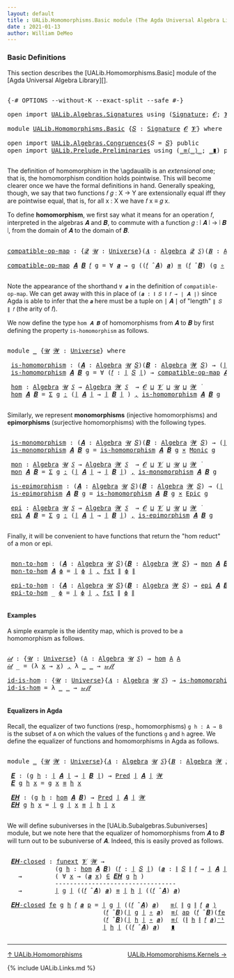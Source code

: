 ```yaml
---
layout: default
title : UALib.Homomorphisms.Basic module (The Agda Universal Algebra Library)
date : 2021-01-13
author: William DeMeo
---
```


### <a id="basic-definitions">Basic Definitions</a>

This section describes the [UALib.Homomorphisms.Basic] module of the [Agda Universal Algebra Library][].

<pre class="Agda">

<a id="317" class="Symbol">{-#</a> <a id="321" class="Keyword">OPTIONS</a> <a id="329" class="Pragma">--without-K</a> <a id="341" class="Pragma">--exact-split</a> <a id="355" class="Pragma">--safe</a> <a id="362" class="Symbol">#-}</a>

<a id="367" class="Keyword">open</a> <a id="372" class="Keyword">import</a> <a id="379" href="UALib.Algebras.Signatures.html" class="Module">UALib.Algebras.Signatures</a> <a id="405" class="Keyword">using</a> <a id="411" class="Symbol">(</a><a id="412" href="UALib.Algebras.Signatures.html#1419" class="Function">Signature</a><a id="421" class="Symbol">;</a> <a id="423" href="universes.html#613" class="Generalizable">𝓞</a><a id="424" class="Symbol">;</a> <a id="426" href="universes.html#617" class="Generalizable">𝓥</a><a id="427" class="Symbol">)</a>

<a id="430" class="Keyword">module</a> <a id="437" href="UALib.Homomorphisms.Basic.html" class="Module">UALib.Homomorphisms.Basic</a> <a id="463" class="Symbol">{</a><a id="464" href="UALib.Homomorphisms.Basic.html#464" class="Bound">𝑆</a> <a id="466" class="Symbol">:</a> <a id="468" href="UALib.Algebras.Signatures.html#1419" class="Function">Signature</a> <a id="478" href="universes.html#613" class="Generalizable">𝓞</a> <a id="480" href="universes.html#617" class="Generalizable">𝓥</a><a id="481" class="Symbol">}</a> <a id="483" class="Keyword">where</a>

<a id="490" class="Keyword">open</a> <a id="495" class="Keyword">import</a> <a id="502" href="UALib.Algebras.Congruences.html" class="Module">UALib.Algebras.Congruences</a><a id="528" class="Symbol">{</a><a id="529" class="Argument">𝑆</a> <a id="531" class="Symbol">=</a> <a id="533" href="UALib.Homomorphisms.Basic.html#464" class="Bound">𝑆</a><a id="534" class="Symbol">}</a> <a id="536" class="Keyword">public</a>
<a id="543" class="Keyword">open</a> <a id="548" class="Keyword">import</a> <a id="555" href="UALib.Prelude.Preliminaries.html" class="Module">UALib.Prelude.Preliminaries</a> <a id="583" class="Keyword">using</a> <a id="589" class="Symbol">(</a><a id="590" href="MGS-MLTT.html#5997" class="Function Operator">_≡⟨_⟩_</a><a id="596" class="Symbol">;</a> <a id="598" href="MGS-MLTT.html#6079" class="Function Operator">_∎</a><a id="600" class="Symbol">)</a> <a id="602" class="Keyword">public</a>

</pre>

The definition of homomorphism in the \agdaualib is an *extensional* one; that is, the homomorphism condition holds pointwise.  This will become clearer once we have the formal definitions in hand.  Generally speaking, though, we say that two functions 𝑓 𝑔 : X → Y are extensionally equal iff they are pointwise equal, that is, for all x : X we have 𝑓 x ≡ 𝑔 x.

To define **homomorphism**, we first say what it means for an operation 𝑓, interpreted in the algebras 𝑨 and 𝑩, to commute with a function 𝑔 : ∣ 𝑨 ∣ → ∣ 𝑩 ∣, from the domain of 𝑨 to the domain of 𝑩.

<pre class="Agda">

<a id="compatible-op-map"></a><a id="1198" href="UALib.Homomorphisms.Basic.html#1198" class="Function">compatible-op-map</a> <a id="1216" class="Symbol">:</a> <a id="1218" class="Symbol">{</a><a id="1219" href="UALib.Homomorphisms.Basic.html#1219" class="Bound">𝓠</a> <a id="1221" href="UALib.Homomorphisms.Basic.html#1221" class="Bound">𝓤</a> <a id="1223" class="Symbol">:</a> <a id="1225" href="universes.html#551" class="Function">Universe</a><a id="1233" class="Symbol">}(</a><a id="1235" href="UALib.Homomorphisms.Basic.html#1235" class="Bound">𝑨</a> <a id="1237" class="Symbol">:</a> <a id="1239" href="UALib.Algebras.Algebras.html#781" class="Function">Algebra</a> <a id="1247" href="UALib.Homomorphisms.Basic.html#1219" class="Bound">𝓠</a> <a id="1249" href="UALib.Homomorphisms.Basic.html#464" class="Bound">𝑆</a><a id="1250" class="Symbol">)(</a><a id="1252" href="UALib.Homomorphisms.Basic.html#1252" class="Bound">𝑩</a> <a id="1254" class="Symbol">:</a> <a id="1256" href="UALib.Algebras.Algebras.html#781" class="Function">Algebra</a> <a id="1264" href="UALib.Homomorphisms.Basic.html#1221" class="Bound">𝓤</a> <a id="1266" href="UALib.Homomorphisms.Basic.html#464" class="Bound">𝑆</a><a id="1267" class="Symbol">)(</a><a id="1269" href="UALib.Homomorphisms.Basic.html#1269" class="Bound">𝑓</a> <a id="1271" class="Symbol">:</a> <a id="1273" href="UALib.Prelude.Preliminaries.html#11659" class="Function Operator">∣</a> <a id="1275" href="UALib.Homomorphisms.Basic.html#464" class="Bound">𝑆</a> <a id="1277" href="UALib.Prelude.Preliminaries.html#11659" class="Function Operator">∣</a><a id="1278" class="Symbol">)(</a><a id="1280" href="UALib.Homomorphisms.Basic.html#1280" class="Bound">g</a> <a id="1282" class="Symbol">:</a> <a id="1284" href="UALib.Prelude.Preliminaries.html#11659" class="Function Operator">∣</a> <a id="1286" href="UALib.Homomorphisms.Basic.html#1235" class="Bound">𝑨</a> <a id="1288" href="UALib.Prelude.Preliminaries.html#11659" class="Function Operator">∣</a>  <a id="1291" class="Symbol">→</a> <a id="1293" href="UALib.Prelude.Preliminaries.html#11659" class="Function Operator">∣</a> <a id="1295" href="UALib.Homomorphisms.Basic.html#1252" class="Bound">𝑩</a> <a id="1297" href="UALib.Prelude.Preliminaries.html#11659" class="Function Operator">∣</a><a id="1298" class="Symbol">)</a> <a id="1300" class="Symbol">→</a> <a id="1302" href="UALib.Homomorphisms.Basic.html#480" class="Bound">𝓥</a> <a id="1304" href="Agda.Primitive.html#636" class="Function Operator">⊔</a> <a id="1306" href="UALib.Homomorphisms.Basic.html#1221" class="Bound">𝓤</a> <a id="1308" href="Agda.Primitive.html#636" class="Function Operator">⊔</a> <a id="1310" href="UALib.Homomorphisms.Basic.html#1219" class="Bound">𝓠</a> <a id="1312" href="universes.html#758" class="Function Operator">̇</a>

<a id="1315" href="UALib.Homomorphisms.Basic.html#1198" class="Function">compatible-op-map</a> <a id="1333" href="UALib.Homomorphisms.Basic.html#1333" class="Bound">𝑨</a> <a id="1335" href="UALib.Homomorphisms.Basic.html#1335" class="Bound">𝑩</a> <a id="1337" href="UALib.Homomorphisms.Basic.html#1337" class="Bound">𝑓</a> <a id="1339" href="UALib.Homomorphisms.Basic.html#1339" class="Bound">g</a> <a id="1341" class="Symbol">=</a> <a id="1343" class="Symbol">∀</a> <a id="1345" href="UALib.Homomorphisms.Basic.html#1345" class="Bound">𝒂</a> <a id="1347" class="Symbol">→</a> <a id="1349" href="UALib.Homomorphisms.Basic.html#1339" class="Bound">g</a> <a id="1351" class="Symbol">((</a><a id="1353" href="UALib.Homomorphisms.Basic.html#1337" class="Bound">𝑓</a> <a id="1355" href="UALib.Algebras.Algebras.html#2931" class="Function Operator">̂</a> <a id="1357" href="UALib.Homomorphisms.Basic.html#1333" class="Bound">𝑨</a><a id="1358" class="Symbol">)</a> <a id="1360" href="UALib.Homomorphisms.Basic.html#1345" class="Bound">𝒂</a><a id="1361" class="Symbol">)</a> <a id="1363" href="UALib.Prelude.Preliminaries.html#5556" class="Datatype Operator">≡</a> <a id="1365" class="Symbol">(</a><a id="1366" href="UALib.Homomorphisms.Basic.html#1337" class="Bound">𝑓</a> <a id="1368" href="UALib.Algebras.Algebras.html#2931" class="Function Operator">̂</a> <a id="1370" href="UALib.Homomorphisms.Basic.html#1335" class="Bound">𝑩</a><a id="1371" class="Symbol">)</a> <a id="1373" class="Symbol">(</a><a id="1374" href="UALib.Homomorphisms.Basic.html#1339" class="Bound">g</a> <a id="1376" href="MGS-MLTT.html#3813" class="Function Operator">∘</a> <a id="1378" href="UALib.Homomorphisms.Basic.html#1345" class="Bound">𝒂</a><a id="1379" class="Symbol">)</a>

</pre>

Note the appearance of the shorthand `∀ 𝒂` in the definition of `compatible-op-map`.  We can get away with this in place of `(𝒂 : ∥ 𝑆 ∥ 𝑓 → ∣ 𝑨 ∣)` since Agda is able to infer that the `𝒂` here must be a tuple on ∣ 𝑨 ∣ of "length" `∥ 𝑆 ∥ 𝑓` (the arity of 𝑓).

We now define the type `hom 𝑨 𝑩` of homomorphisms from 𝑨 to 𝑩 by first defining the property `is-homomorphism` as follows.

<pre class="Agda">

<a id="1792" class="Keyword">module</a> <a id="1799" href="UALib.Homomorphisms.Basic.html#1799" class="Module">_</a> <a id="1801" class="Symbol">{</a><a id="1802" href="UALib.Homomorphisms.Basic.html#1802" class="Bound">𝓤</a> <a id="1804" href="UALib.Homomorphisms.Basic.html#1804" class="Bound">𝓦</a> <a id="1806" class="Symbol">:</a> <a id="1808" href="universes.html#551" class="Function">Universe</a><a id="1816" class="Symbol">}</a> <a id="1818" class="Keyword">where</a>

 <a id="1826" href="UALib.Homomorphisms.Basic.html#1826" class="Function">is-homomorphism</a> <a id="1842" class="Symbol">:</a> <a id="1844" class="Symbol">(</a><a id="1845" href="UALib.Homomorphisms.Basic.html#1845" class="Bound">𝑨</a> <a id="1847" class="Symbol">:</a> <a id="1849" href="UALib.Algebras.Algebras.html#781" class="Function">Algebra</a> <a id="1857" href="UALib.Homomorphisms.Basic.html#1802" class="Bound">𝓤</a> <a id="1859" href="UALib.Homomorphisms.Basic.html#464" class="Bound">𝑆</a><a id="1860" class="Symbol">)(</a><a id="1862" href="UALib.Homomorphisms.Basic.html#1862" class="Bound">𝑩</a> <a id="1864" class="Symbol">:</a> <a id="1866" href="UALib.Algebras.Algebras.html#781" class="Function">Algebra</a> <a id="1874" href="UALib.Homomorphisms.Basic.html#1804" class="Bound">𝓦</a> <a id="1876" href="UALib.Homomorphisms.Basic.html#464" class="Bound">𝑆</a><a id="1877" class="Symbol">)</a> <a id="1879" class="Symbol">→</a> <a id="1881" class="Symbol">(</a><a id="1882" href="UALib.Prelude.Preliminaries.html#11659" class="Function Operator">∣</a> <a id="1884" href="UALib.Homomorphisms.Basic.html#1845" class="Bound">𝑨</a> <a id="1886" href="UALib.Prelude.Preliminaries.html#11659" class="Function Operator">∣</a> <a id="1888" class="Symbol">→</a> <a id="1890" href="UALib.Prelude.Preliminaries.html#11659" class="Function Operator">∣</a> <a id="1892" href="UALib.Homomorphisms.Basic.html#1862" class="Bound">𝑩</a> <a id="1894" href="UALib.Prelude.Preliminaries.html#11659" class="Function Operator">∣</a><a id="1895" class="Symbol">)</a> <a id="1897" class="Symbol">→</a> <a id="1899" href="UALib.Homomorphisms.Basic.html#478" class="Bound">𝓞</a> <a id="1901" href="Agda.Primitive.html#636" class="Function Operator">⊔</a> <a id="1903" href="UALib.Homomorphisms.Basic.html#480" class="Bound">𝓥</a> <a id="1905" href="Agda.Primitive.html#636" class="Function Operator">⊔</a> <a id="1907" href="UALib.Homomorphisms.Basic.html#1802" class="Bound">𝓤</a> <a id="1909" href="Agda.Primitive.html#636" class="Function Operator">⊔</a> <a id="1911" href="UALib.Homomorphisms.Basic.html#1804" class="Bound">𝓦</a> <a id="1913" href="universes.html#758" class="Function Operator">̇</a>
 <a id="1916" href="UALib.Homomorphisms.Basic.html#1826" class="Function">is-homomorphism</a> <a id="1932" href="UALib.Homomorphisms.Basic.html#1932" class="Bound">𝑨</a> <a id="1934" href="UALib.Homomorphisms.Basic.html#1934" class="Bound">𝑩</a> <a id="1936" href="UALib.Homomorphisms.Basic.html#1936" class="Bound">g</a> <a id="1938" class="Symbol">=</a> <a id="1940" class="Symbol">∀</a> <a id="1942" class="Symbol">(</a><a id="1943" href="UALib.Homomorphisms.Basic.html#1943" class="Bound">𝑓</a> <a id="1945" class="Symbol">:</a> <a id="1947" href="UALib.Prelude.Preliminaries.html#11659" class="Function Operator">∣</a> <a id="1949" href="UALib.Homomorphisms.Basic.html#464" class="Bound">𝑆</a> <a id="1951" href="UALib.Prelude.Preliminaries.html#11659" class="Function Operator">∣</a><a id="1952" class="Symbol">)</a> <a id="1954" class="Symbol">→</a> <a id="1956" href="UALib.Homomorphisms.Basic.html#1198" class="Function">compatible-op-map</a> <a id="1974" href="UALib.Homomorphisms.Basic.html#1932" class="Bound">𝑨</a> <a id="1976" href="UALib.Homomorphisms.Basic.html#1934" class="Bound">𝑩</a> <a id="1978" href="UALib.Homomorphisms.Basic.html#1943" class="Bound">𝑓</a> <a id="1980" href="UALib.Homomorphisms.Basic.html#1936" class="Bound">g</a>

 <a id="1984" href="UALib.Homomorphisms.Basic.html#1984" class="Function">hom</a> <a id="1988" class="Symbol">:</a> <a id="1990" href="UALib.Algebras.Algebras.html#781" class="Function">Algebra</a> <a id="1998" href="UALib.Homomorphisms.Basic.html#1802" class="Bound">𝓤</a> <a id="2000" href="UALib.Homomorphisms.Basic.html#464" class="Bound">𝑆</a> <a id="2002" class="Symbol">→</a> <a id="2004" href="UALib.Algebras.Algebras.html#781" class="Function">Algebra</a> <a id="2012" href="UALib.Homomorphisms.Basic.html#1804" class="Bound">𝓦</a> <a id="2014" href="UALib.Homomorphisms.Basic.html#464" class="Bound">𝑆</a>  <a id="2017" class="Symbol">→</a> <a id="2019" href="UALib.Homomorphisms.Basic.html#478" class="Bound">𝓞</a> <a id="2021" href="Agda.Primitive.html#636" class="Function Operator">⊔</a> <a id="2023" href="UALib.Homomorphisms.Basic.html#480" class="Bound">𝓥</a> <a id="2025" href="Agda.Primitive.html#636" class="Function Operator">⊔</a> <a id="2027" href="UALib.Homomorphisms.Basic.html#1802" class="Bound">𝓤</a> <a id="2029" href="Agda.Primitive.html#636" class="Function Operator">⊔</a> <a id="2031" href="UALib.Homomorphisms.Basic.html#1804" class="Bound">𝓦</a> <a id="2033" href="universes.html#758" class="Function Operator">̇</a>
 <a id="2036" href="UALib.Homomorphisms.Basic.html#1984" class="Function">hom</a> <a id="2040" href="UALib.Homomorphisms.Basic.html#2040" class="Bound">𝑨</a> <a id="2042" href="UALib.Homomorphisms.Basic.html#2042" class="Bound">𝑩</a> <a id="2044" class="Symbol">=</a> <a id="2046" href="MGS-MLTT.html#3074" class="Function">Σ</a> <a id="2048" href="UALib.Homomorphisms.Basic.html#2048" class="Bound">g</a> <a id="2050" href="MGS-MLTT.html#3074" class="Function">꞉</a> <a id="2052" class="Symbol">(</a><a id="2053" href="UALib.Prelude.Preliminaries.html#11659" class="Function Operator">∣</a> <a id="2055" href="UALib.Homomorphisms.Basic.html#2040" class="Bound">𝑨</a> <a id="2057" href="UALib.Prelude.Preliminaries.html#11659" class="Function Operator">∣</a> <a id="2059" class="Symbol">→</a> <a id="2061" href="UALib.Prelude.Preliminaries.html#11659" class="Function Operator">∣</a> <a id="2063" href="UALib.Homomorphisms.Basic.html#2042" class="Bound">𝑩</a> <a id="2065" href="UALib.Prelude.Preliminaries.html#11659" class="Function Operator">∣</a> <a id="2067" class="Symbol">)</a> <a id="2069" href="MGS-MLTT.html#3074" class="Function">,</a> <a id="2071" href="UALib.Homomorphisms.Basic.html#1826" class="Function">is-homomorphism</a> <a id="2087" href="UALib.Homomorphisms.Basic.html#2040" class="Bound">𝑨</a> <a id="2089" href="UALib.Homomorphisms.Basic.html#2042" class="Bound">𝑩</a> <a id="2091" href="UALib.Homomorphisms.Basic.html#2048" class="Bound">g</a>

</pre>

Similarly, we represent **monomorphisms** (injective homomorphisms) and **epimorphisms** (surjective homomorphisms) with the following types.

<pre class="Agda">

 <a id="2264" href="UALib.Homomorphisms.Basic.html#2264" class="Function">is-monomorphism</a> <a id="2280" class="Symbol">:</a> <a id="2282" class="Symbol">(</a><a id="2283" href="UALib.Homomorphisms.Basic.html#2283" class="Bound">𝑨</a> <a id="2285" class="Symbol">:</a> <a id="2287" href="UALib.Algebras.Algebras.html#781" class="Function">Algebra</a> <a id="2295" href="UALib.Homomorphisms.Basic.html#1802" class="Bound">𝓤</a> <a id="2297" href="UALib.Homomorphisms.Basic.html#464" class="Bound">𝑆</a><a id="2298" class="Symbol">)(</a><a id="2300" href="UALib.Homomorphisms.Basic.html#2300" class="Bound">𝑩</a> <a id="2302" class="Symbol">:</a> <a id="2304" href="UALib.Algebras.Algebras.html#781" class="Function">Algebra</a> <a id="2312" href="UALib.Homomorphisms.Basic.html#1804" class="Bound">𝓦</a> <a id="2314" href="UALib.Homomorphisms.Basic.html#464" class="Bound">𝑆</a><a id="2315" class="Symbol">)</a> <a id="2317" class="Symbol">→</a> <a id="2319" class="Symbol">(</a><a id="2320" href="UALib.Prelude.Preliminaries.html#11659" class="Function Operator">∣</a> <a id="2322" href="UALib.Homomorphisms.Basic.html#2283" class="Bound">𝑨</a> <a id="2324" href="UALib.Prelude.Preliminaries.html#11659" class="Function Operator">∣</a> <a id="2326" class="Symbol">→</a> <a id="2328" href="UALib.Prelude.Preliminaries.html#11659" class="Function Operator">∣</a> <a id="2330" href="UALib.Homomorphisms.Basic.html#2300" class="Bound">𝑩</a> <a id="2332" href="UALib.Prelude.Preliminaries.html#11659" class="Function Operator">∣</a><a id="2333" class="Symbol">)</a> <a id="2335" class="Symbol">→</a> <a id="2337" href="UALib.Homomorphisms.Basic.html#478" class="Bound">𝓞</a> <a id="2339" href="Agda.Primitive.html#636" class="Function Operator">⊔</a> <a id="2341" href="UALib.Homomorphisms.Basic.html#480" class="Bound">𝓥</a> <a id="2343" href="Agda.Primitive.html#636" class="Function Operator">⊔</a> <a id="2345" href="UALib.Homomorphisms.Basic.html#1802" class="Bound">𝓤</a> <a id="2347" href="Agda.Primitive.html#636" class="Function Operator">⊔</a> <a id="2349" href="UALib.Homomorphisms.Basic.html#1804" class="Bound">𝓦</a> <a id="2351" href="universes.html#758" class="Function Operator">̇</a>
 <a id="2354" href="UALib.Homomorphisms.Basic.html#2264" class="Function">is-monomorphism</a> <a id="2370" href="UALib.Homomorphisms.Basic.html#2370" class="Bound">𝑨</a> <a id="2372" href="UALib.Homomorphisms.Basic.html#2372" class="Bound">𝑩</a> <a id="2374" href="UALib.Homomorphisms.Basic.html#2374" class="Bound">g</a> <a id="2376" class="Symbol">=</a> <a id="2378" href="UALib.Homomorphisms.Basic.html#1826" class="Function">is-homomorphism</a> <a id="2394" href="UALib.Homomorphisms.Basic.html#2370" class="Bound">𝑨</a> <a id="2396" href="UALib.Homomorphisms.Basic.html#2372" class="Bound">𝑩</a> <a id="2398" href="UALib.Homomorphisms.Basic.html#2374" class="Bound">g</a> <a id="2400" href="MGS-MLTT.html#3515" class="Function Operator">×</a> <a id="2402" href="UALib.Prelude.Inverses.html#3379" class="Function">Monic</a> <a id="2408" href="UALib.Homomorphisms.Basic.html#2374" class="Bound">g</a>

 <a id="2412" href="UALib.Homomorphisms.Basic.html#2412" class="Function">mon</a> <a id="2416" class="Symbol">:</a> <a id="2418" href="UALib.Algebras.Algebras.html#781" class="Function">Algebra</a> <a id="2426" href="UALib.Homomorphisms.Basic.html#1802" class="Bound">𝓤</a> <a id="2428" href="UALib.Homomorphisms.Basic.html#464" class="Bound">𝑆</a> <a id="2430" class="Symbol">→</a> <a id="2432" href="UALib.Algebras.Algebras.html#781" class="Function">Algebra</a> <a id="2440" href="UALib.Homomorphisms.Basic.html#1804" class="Bound">𝓦</a> <a id="2442" href="UALib.Homomorphisms.Basic.html#464" class="Bound">𝑆</a>  <a id="2445" class="Symbol">→</a> <a id="2447" href="UALib.Homomorphisms.Basic.html#478" class="Bound">𝓞</a> <a id="2449" href="Agda.Primitive.html#636" class="Function Operator">⊔</a> <a id="2451" href="UALib.Homomorphisms.Basic.html#480" class="Bound">𝓥</a> <a id="2453" href="Agda.Primitive.html#636" class="Function Operator">⊔</a> <a id="2455" href="UALib.Homomorphisms.Basic.html#1802" class="Bound">𝓤</a> <a id="2457" href="Agda.Primitive.html#636" class="Function Operator">⊔</a> <a id="2459" href="UALib.Homomorphisms.Basic.html#1804" class="Bound">𝓦</a> <a id="2461" href="universes.html#758" class="Function Operator">̇</a>
 <a id="2464" href="UALib.Homomorphisms.Basic.html#2412" class="Function">mon</a> <a id="2468" href="UALib.Homomorphisms.Basic.html#2468" class="Bound">𝑨</a> <a id="2470" href="UALib.Homomorphisms.Basic.html#2470" class="Bound">𝑩</a> <a id="2472" class="Symbol">=</a> <a id="2474" href="MGS-MLTT.html#3074" class="Function">Σ</a> <a id="2476" href="UALib.Homomorphisms.Basic.html#2476" class="Bound">g</a> <a id="2478" href="MGS-MLTT.html#3074" class="Function">꞉</a> <a id="2480" class="Symbol">(</a><a id="2481" href="UALib.Prelude.Preliminaries.html#11659" class="Function Operator">∣</a> <a id="2483" href="UALib.Homomorphisms.Basic.html#2468" class="Bound">𝑨</a> <a id="2485" href="UALib.Prelude.Preliminaries.html#11659" class="Function Operator">∣</a> <a id="2487" class="Symbol">→</a> <a id="2489" href="UALib.Prelude.Preliminaries.html#11659" class="Function Operator">∣</a> <a id="2491" href="UALib.Homomorphisms.Basic.html#2470" class="Bound">𝑩</a> <a id="2493" href="UALib.Prelude.Preliminaries.html#11659" class="Function Operator">∣</a><a id="2494" class="Symbol">)</a> <a id="2496" href="MGS-MLTT.html#3074" class="Function">,</a> <a id="2498" href="UALib.Homomorphisms.Basic.html#2264" class="Function">is-monomorphism</a> <a id="2514" href="UALib.Homomorphisms.Basic.html#2468" class="Bound">𝑨</a> <a id="2516" href="UALib.Homomorphisms.Basic.html#2470" class="Bound">𝑩</a> <a id="2518" href="UALib.Homomorphisms.Basic.html#2476" class="Bound">g</a>

 <a id="2522" href="UALib.Homomorphisms.Basic.html#2522" class="Function">is-epimorphism</a> <a id="2537" class="Symbol">:</a> <a id="2539" class="Symbol">(</a><a id="2540" href="UALib.Homomorphisms.Basic.html#2540" class="Bound">𝑨</a> <a id="2542" class="Symbol">:</a> <a id="2544" href="UALib.Algebras.Algebras.html#781" class="Function">Algebra</a> <a id="2552" href="UALib.Homomorphisms.Basic.html#1802" class="Bound">𝓤</a> <a id="2554" href="UALib.Homomorphisms.Basic.html#464" class="Bound">𝑆</a><a id="2555" class="Symbol">)(</a><a id="2557" href="UALib.Homomorphisms.Basic.html#2557" class="Bound">𝑩</a> <a id="2559" class="Symbol">:</a> <a id="2561" href="UALib.Algebras.Algebras.html#781" class="Function">Algebra</a> <a id="2569" href="UALib.Homomorphisms.Basic.html#1804" class="Bound">𝓦</a> <a id="2571" href="UALib.Homomorphisms.Basic.html#464" class="Bound">𝑆</a><a id="2572" class="Symbol">)</a> <a id="2574" class="Symbol">→</a> <a id="2576" class="Symbol">(</a><a id="2577" href="UALib.Prelude.Preliminaries.html#11659" class="Function Operator">∣</a> <a id="2579" href="UALib.Homomorphisms.Basic.html#2540" class="Bound">𝑨</a> <a id="2581" href="UALib.Prelude.Preliminaries.html#11659" class="Function Operator">∣</a> <a id="2583" class="Symbol">→</a> <a id="2585" href="UALib.Prelude.Preliminaries.html#11659" class="Function Operator">∣</a> <a id="2587" href="UALib.Homomorphisms.Basic.html#2557" class="Bound">𝑩</a> <a id="2589" href="UALib.Prelude.Preliminaries.html#11659" class="Function Operator">∣</a><a id="2590" class="Symbol">)</a> <a id="2592" class="Symbol">→</a> <a id="2594" href="UALib.Homomorphisms.Basic.html#478" class="Bound">𝓞</a> <a id="2596" href="Agda.Primitive.html#636" class="Function Operator">⊔</a> <a id="2598" href="UALib.Homomorphisms.Basic.html#480" class="Bound">𝓥</a> <a id="2600" href="Agda.Primitive.html#636" class="Function Operator">⊔</a> <a id="2602" href="UALib.Homomorphisms.Basic.html#1802" class="Bound">𝓤</a> <a id="2604" href="Agda.Primitive.html#636" class="Function Operator">⊔</a> <a id="2606" href="UALib.Homomorphisms.Basic.html#1804" class="Bound">𝓦</a> <a id="2608" href="universes.html#758" class="Function Operator">̇</a>
 <a id="2611" href="UALib.Homomorphisms.Basic.html#2522" class="Function">is-epimorphism</a> <a id="2626" href="UALib.Homomorphisms.Basic.html#2626" class="Bound">𝑨</a> <a id="2628" href="UALib.Homomorphisms.Basic.html#2628" class="Bound">𝑩</a> <a id="2630" href="UALib.Homomorphisms.Basic.html#2630" class="Bound">g</a> <a id="2632" class="Symbol">=</a> <a id="2634" href="UALib.Homomorphisms.Basic.html#1826" class="Function">is-homomorphism</a> <a id="2650" href="UALib.Homomorphisms.Basic.html#2626" class="Bound">𝑨</a> <a id="2652" href="UALib.Homomorphisms.Basic.html#2628" class="Bound">𝑩</a> <a id="2654" href="UALib.Homomorphisms.Basic.html#2630" class="Bound">g</a> <a id="2656" href="MGS-MLTT.html#3515" class="Function Operator">×</a> <a id="2658" href="UALib.Prelude.Inverses.html#2353" class="Function">Epic</a> <a id="2663" href="UALib.Homomorphisms.Basic.html#2630" class="Bound">g</a>

 <a id="2667" href="UALib.Homomorphisms.Basic.html#2667" class="Function">epi</a> <a id="2671" class="Symbol">:</a> <a id="2673" href="UALib.Algebras.Algebras.html#781" class="Function">Algebra</a> <a id="2681" href="UALib.Homomorphisms.Basic.html#1802" class="Bound">𝓤</a> <a id="2683" href="UALib.Homomorphisms.Basic.html#464" class="Bound">𝑆</a> <a id="2685" class="Symbol">→</a> <a id="2687" href="UALib.Algebras.Algebras.html#781" class="Function">Algebra</a> <a id="2695" href="UALib.Homomorphisms.Basic.html#1804" class="Bound">𝓦</a> <a id="2697" href="UALib.Homomorphisms.Basic.html#464" class="Bound">𝑆</a>  <a id="2700" class="Symbol">→</a> <a id="2702" href="UALib.Homomorphisms.Basic.html#478" class="Bound">𝓞</a> <a id="2704" href="Agda.Primitive.html#636" class="Function Operator">⊔</a> <a id="2706" href="UALib.Homomorphisms.Basic.html#480" class="Bound">𝓥</a> <a id="2708" href="Agda.Primitive.html#636" class="Function Operator">⊔</a> <a id="2710" href="UALib.Homomorphisms.Basic.html#1802" class="Bound">𝓤</a> <a id="2712" href="Agda.Primitive.html#636" class="Function Operator">⊔</a> <a id="2714" href="UALib.Homomorphisms.Basic.html#1804" class="Bound">𝓦</a> <a id="2716" href="universes.html#758" class="Function Operator">̇</a>
 <a id="2719" href="UALib.Homomorphisms.Basic.html#2667" class="Function">epi</a> <a id="2723" href="UALib.Homomorphisms.Basic.html#2723" class="Bound">𝑨</a> <a id="2725" href="UALib.Homomorphisms.Basic.html#2725" class="Bound">𝑩</a> <a id="2727" class="Symbol">=</a> <a id="2729" href="MGS-MLTT.html#3074" class="Function">Σ</a> <a id="2731" href="UALib.Homomorphisms.Basic.html#2731" class="Bound">g</a> <a id="2733" href="MGS-MLTT.html#3074" class="Function">꞉</a> <a id="2735" class="Symbol">(</a><a id="2736" href="UALib.Prelude.Preliminaries.html#11659" class="Function Operator">∣</a> <a id="2738" href="UALib.Homomorphisms.Basic.html#2723" class="Bound">𝑨</a> <a id="2740" href="UALib.Prelude.Preliminaries.html#11659" class="Function Operator">∣</a> <a id="2742" class="Symbol">→</a> <a id="2744" href="UALib.Prelude.Preliminaries.html#11659" class="Function Operator">∣</a> <a id="2746" href="UALib.Homomorphisms.Basic.html#2725" class="Bound">𝑩</a> <a id="2748" href="UALib.Prelude.Preliminaries.html#11659" class="Function Operator">∣</a><a id="2749" class="Symbol">)</a> <a id="2751" href="MGS-MLTT.html#3074" class="Function">,</a> <a id="2753" href="UALib.Homomorphisms.Basic.html#2522" class="Function">is-epimorphism</a> <a id="2768" href="UALib.Homomorphisms.Basic.html#2723" class="Bound">𝑨</a> <a id="2770" href="UALib.Homomorphisms.Basic.html#2725" class="Bound">𝑩</a> <a id="2772" href="UALib.Homomorphisms.Basic.html#2731" class="Bound">g</a>

</pre>

Finally, it will be convenient to have functions that return the "hom reduct" of a mon or epi.

<pre class="Agda">

 <a id="2898" href="UALib.Homomorphisms.Basic.html#2898" class="Function">mon-to-hom</a> <a id="2909" class="Symbol">:</a> <a id="2911" class="Symbol">(</a><a id="2912" href="UALib.Homomorphisms.Basic.html#2912" class="Bound">𝑨</a> <a id="2914" class="Symbol">:</a> <a id="2916" href="UALib.Algebras.Algebras.html#781" class="Function">Algebra</a> <a id="2924" href="UALib.Homomorphisms.Basic.html#1802" class="Bound">𝓤</a> <a id="2926" href="UALib.Homomorphisms.Basic.html#464" class="Bound">𝑆</a><a id="2927" class="Symbol">){</a><a id="2929" href="UALib.Homomorphisms.Basic.html#2929" class="Bound">𝑩</a> <a id="2931" class="Symbol">:</a> <a id="2933" href="UALib.Algebras.Algebras.html#781" class="Function">Algebra</a> <a id="2941" href="UALib.Homomorphisms.Basic.html#1804" class="Bound">𝓦</a> <a id="2943" href="UALib.Homomorphisms.Basic.html#464" class="Bound">𝑆</a><a id="2944" class="Symbol">}</a> <a id="2946" class="Symbol">→</a> <a id="2948" href="UALib.Homomorphisms.Basic.html#2412" class="Function">mon</a> <a id="2952" href="UALib.Homomorphisms.Basic.html#2912" class="Bound">𝑨</a> <a id="2954" href="UALib.Homomorphisms.Basic.html#2929" class="Bound">𝑩</a> <a id="2956" class="Symbol">→</a> <a id="2958" href="UALib.Homomorphisms.Basic.html#1984" class="Function">hom</a> <a id="2962" href="UALib.Homomorphisms.Basic.html#2912" class="Bound">𝑨</a> <a id="2964" href="UALib.Homomorphisms.Basic.html#2929" class="Bound">𝑩</a>
 <a id="2967" href="UALib.Homomorphisms.Basic.html#2898" class="Function">mon-to-hom</a> <a id="2978" href="UALib.Homomorphisms.Basic.html#2978" class="Bound">𝑨</a> <a id="2980" href="UALib.Homomorphisms.Basic.html#2980" class="Bound">ϕ</a> <a id="2982" class="Symbol">=</a> <a id="2984" href="UALib.Prelude.Preliminaries.html#11659" class="Function Operator">∣</a> <a id="2986" href="UALib.Homomorphisms.Basic.html#2980" class="Bound">ϕ</a> <a id="2988" href="UALib.Prelude.Preliminaries.html#11659" class="Function Operator">∣</a> <a id="2990" href="UALib.Prelude.Preliminaries.html#5665" class="InductiveConstructor Operator">,</a> <a id="2992" href="UALib.Prelude.Preliminaries.html#11663" class="Function">fst</a> <a id="2996" href="UALib.Prelude.Preliminaries.html#11740" class="Function Operator">∥</a> <a id="2998" href="UALib.Homomorphisms.Basic.html#2980" class="Bound">ϕ</a> <a id="3000" href="UALib.Prelude.Preliminaries.html#11740" class="Function Operator">∥</a>

 <a id="3004" href="UALib.Homomorphisms.Basic.html#3004" class="Function">epi-to-hom</a> <a id="3015" class="Symbol">:</a> <a id="3017" class="Symbol">{</a><a id="3018" href="UALib.Homomorphisms.Basic.html#3018" class="Bound">𝑨</a> <a id="3020" class="Symbol">:</a> <a id="3022" href="UALib.Algebras.Algebras.html#781" class="Function">Algebra</a> <a id="3030" href="UALib.Homomorphisms.Basic.html#1802" class="Bound">𝓤</a> <a id="3032" href="UALib.Homomorphisms.Basic.html#464" class="Bound">𝑆</a><a id="3033" class="Symbol">}(</a><a id="3035" href="UALib.Homomorphisms.Basic.html#3035" class="Bound">𝑩</a> <a id="3037" class="Symbol">:</a> <a id="3039" href="UALib.Algebras.Algebras.html#781" class="Function">Algebra</a> <a id="3047" href="UALib.Homomorphisms.Basic.html#1804" class="Bound">𝓦</a> <a id="3049" href="UALib.Homomorphisms.Basic.html#464" class="Bound">𝑆</a><a id="3050" class="Symbol">)</a> <a id="3052" class="Symbol">→</a> <a id="3054" href="UALib.Homomorphisms.Basic.html#2667" class="Function">epi</a> <a id="3058" href="UALib.Homomorphisms.Basic.html#3018" class="Bound">𝑨</a> <a id="3060" href="UALib.Homomorphisms.Basic.html#3035" class="Bound">𝑩</a> <a id="3062" class="Symbol">→</a> <a id="3064" href="UALib.Homomorphisms.Basic.html#1984" class="Function">hom</a> <a id="3068" href="UALib.Homomorphisms.Basic.html#3018" class="Bound">𝑨</a> <a id="3070" href="UALib.Homomorphisms.Basic.html#3035" class="Bound">𝑩</a>
 <a id="3073" href="UALib.Homomorphisms.Basic.html#3004" class="Function">epi-to-hom</a> <a id="3084" class="Symbol">_</a> <a id="3086" href="UALib.Homomorphisms.Basic.html#3086" class="Bound">ϕ</a> <a id="3088" class="Symbol">=</a> <a id="3090" href="UALib.Prelude.Preliminaries.html#11659" class="Function Operator">∣</a> <a id="3092" href="UALib.Homomorphisms.Basic.html#3086" class="Bound">ϕ</a> <a id="3094" href="UALib.Prelude.Preliminaries.html#11659" class="Function Operator">∣</a> <a id="3096" href="UALib.Prelude.Preliminaries.html#5665" class="InductiveConstructor Operator">,</a> <a id="3098" href="UALib.Prelude.Preliminaries.html#11663" class="Function">fst</a> <a id="3102" href="UALib.Prelude.Preliminaries.html#11740" class="Function Operator">∥</a> <a id="3104" href="UALib.Homomorphisms.Basic.html#3086" class="Bound">ϕ</a> <a id="3106" href="UALib.Prelude.Preliminaries.html#11740" class="Function Operator">∥</a>

</pre>



#### <a id="examples">Examples</a>

A simple example is the identity map, which is proved to be a homomorphism as follows.

<pre class="Agda">

<a id="𝒾𝒹"></a><a id="3261" href="UALib.Homomorphisms.Basic.html#3261" class="Function">𝒾𝒹</a> <a id="3264" class="Symbol">:</a> <a id="3266" class="Symbol">{</a><a id="3267" href="UALib.Homomorphisms.Basic.html#3267" class="Bound">𝓤</a> <a id="3269" class="Symbol">:</a> <a id="3271" href="universes.html#551" class="Function">Universe</a><a id="3279" class="Symbol">}</a> <a id="3281" class="Symbol">(</a><a id="3282" href="UALib.Homomorphisms.Basic.html#3282" class="Bound">A</a> <a id="3284" class="Symbol">:</a> <a id="3286" href="UALib.Algebras.Algebras.html#781" class="Function">Algebra</a> <a id="3294" href="UALib.Homomorphisms.Basic.html#3267" class="Bound">𝓤</a> <a id="3296" href="UALib.Homomorphisms.Basic.html#464" class="Bound">𝑆</a><a id="3297" class="Symbol">)</a> <a id="3299" class="Symbol">→</a> <a id="3301" href="UALib.Homomorphisms.Basic.html#1984" class="Function">hom</a> <a id="3305" href="UALib.Homomorphisms.Basic.html#3282" class="Bound">A</a> <a id="3307" href="UALib.Homomorphisms.Basic.html#3282" class="Bound">A</a>
<a id="3309" href="UALib.Homomorphisms.Basic.html#3261" class="Function">𝒾𝒹</a> <a id="3312" class="Symbol">_</a> <a id="3314" class="Symbol">=</a> <a id="3316" class="Symbol">(λ</a> <a id="3319" href="UALib.Homomorphisms.Basic.html#3319" class="Bound">x</a> <a id="3321" class="Symbol">→</a> <a id="3323" href="UALib.Homomorphisms.Basic.html#3319" class="Bound">x</a><a id="3324" class="Symbol">)</a> <a id="3326" href="UALib.Prelude.Preliminaries.html#5665" class="InductiveConstructor Operator">,</a> <a id="3328" class="Symbol">λ</a> <a id="3330" href="UALib.Homomorphisms.Basic.html#3330" class="Bound">_</a> <a id="3332" href="UALib.Homomorphisms.Basic.html#3332" class="Bound">_</a> <a id="3334" class="Symbol">→</a> <a id="3336" href="UALib.Prelude.Preliminaries.html#5570" class="InductiveConstructor">𝓇ℯ𝒻𝓁</a>

<a id="id-is-hom"></a><a id="3342" href="UALib.Homomorphisms.Basic.html#3342" class="Function">id-is-hom</a> <a id="3352" class="Symbol">:</a> <a id="3354" class="Symbol">{</a><a id="3355" href="UALib.Homomorphisms.Basic.html#3355" class="Bound">𝓤</a> <a id="3357" class="Symbol">:</a> <a id="3359" href="universes.html#551" class="Function">Universe</a><a id="3367" class="Symbol">}{</a><a id="3369" href="UALib.Homomorphisms.Basic.html#3369" class="Bound">𝑨</a> <a id="3371" class="Symbol">:</a> <a id="3373" href="UALib.Algebras.Algebras.html#781" class="Function">Algebra</a> <a id="3381" href="UALib.Homomorphisms.Basic.html#3355" class="Bound">𝓤</a> <a id="3383" href="UALib.Homomorphisms.Basic.html#464" class="Bound">𝑆</a><a id="3384" class="Symbol">}</a> <a id="3386" class="Symbol">→</a> <a id="3388" href="UALib.Homomorphisms.Basic.html#1826" class="Function">is-homomorphism</a> <a id="3404" href="UALib.Homomorphisms.Basic.html#3369" class="Bound">𝑨</a> <a id="3406" href="UALib.Homomorphisms.Basic.html#3369" class="Bound">𝑨</a> <a id="3408" class="Symbol">(</a><a id="3409" href="MGS-MLTT.html#3778" class="Function">𝑖𝑑</a> <a id="3412" href="UALib.Prelude.Preliminaries.html#11659" class="Function Operator">∣</a> <a id="3414" href="UALib.Homomorphisms.Basic.html#3369" class="Bound">𝑨</a> <a id="3416" href="UALib.Prelude.Preliminaries.html#11659" class="Function Operator">∣</a><a id="3417" class="Symbol">)</a>
<a id="3419" href="UALib.Homomorphisms.Basic.html#3342" class="Function">id-is-hom</a> <a id="3429" class="Symbol">=</a> <a id="3431" class="Symbol">λ</a> <a id="3433" href="UALib.Homomorphisms.Basic.html#3433" class="Bound">_</a> <a id="3435" href="UALib.Homomorphisms.Basic.html#3435" class="Bound">_</a> <a id="3437" class="Symbol">→</a> <a id="3439" href="UALib.Prelude.Preliminaries.html#5570" class="InductiveConstructor">𝓇ℯ𝒻𝓁</a>

</pre>




#### <a id="equalizers-in-agda">Equalizers in Agda</a>

Recall, the equalizer of two functions (resp., homomorphisms) `g h : A → B` is the subset of `A` on which the values of the functions `g` and `h` agree.  We define the equalizer of functions and homomorphisms in Agda as follows.

<pre class="Agda">

<a id="3760" class="Keyword">module</a> <a id="3767" href="UALib.Homomorphisms.Basic.html#3767" class="Module">_</a> <a id="3769" class="Symbol">{</a><a id="3770" href="UALib.Homomorphisms.Basic.html#3770" class="Bound">𝓤</a> <a id="3772" href="UALib.Homomorphisms.Basic.html#3772" class="Bound">𝓦</a> <a id="3774" class="Symbol">:</a> <a id="3776" href="universes.html#551" class="Function">Universe</a><a id="3784" class="Symbol">}{</a><a id="3786" href="UALib.Homomorphisms.Basic.html#3786" class="Bound">𝑨</a> <a id="3788" class="Symbol">:</a> <a id="3790" href="UALib.Algebras.Algebras.html#781" class="Function">Algebra</a> <a id="3798" href="UALib.Homomorphisms.Basic.html#3770" class="Bound">𝓤</a> <a id="3800" href="UALib.Homomorphisms.Basic.html#464" class="Bound">𝑆</a><a id="3801" class="Symbol">}{</a><a id="3803" href="UALib.Homomorphisms.Basic.html#3803" class="Bound">𝑩</a> <a id="3805" class="Symbol">:</a> <a id="3807" href="UALib.Algebras.Algebras.html#781" class="Function">Algebra</a> <a id="3815" href="UALib.Homomorphisms.Basic.html#3772" class="Bound">𝓦</a> <a id="3817" href="UALib.Homomorphisms.Basic.html#464" class="Bound">𝑆</a><a id="3818" class="Symbol">}</a> <a id="3820" class="Keyword">where</a>

 <a id="3828" href="UALib.Homomorphisms.Basic.html#3828" class="Function">𝑬</a> <a id="3830" class="Symbol">:</a> <a id="3832" class="Symbol">(</a><a id="3833" href="UALib.Homomorphisms.Basic.html#3833" class="Bound">g</a> <a id="3835" href="UALib.Homomorphisms.Basic.html#3835" class="Bound">h</a> <a id="3837" class="Symbol">:</a> <a id="3839" href="UALib.Prelude.Preliminaries.html#11659" class="Function Operator">∣</a> <a id="3841" href="UALib.Homomorphisms.Basic.html#3786" class="Bound">𝑨</a> <a id="3843" href="UALib.Prelude.Preliminaries.html#11659" class="Function Operator">∣</a> <a id="3845" class="Symbol">→</a> <a id="3847" href="UALib.Prelude.Preliminaries.html#11659" class="Function Operator">∣</a> <a id="3849" href="UALib.Homomorphisms.Basic.html#3803" class="Bound">𝑩</a> <a id="3851" href="UALib.Prelude.Preliminaries.html#11659" class="Function Operator">∣</a><a id="3852" class="Symbol">)</a> <a id="3854" class="Symbol">→</a> <a id="3856" href="UALib.Relations.Unary.html#1088" class="Function">Pred</a> <a id="3861" href="UALib.Prelude.Preliminaries.html#11659" class="Function Operator">∣</a> <a id="3863" href="UALib.Homomorphisms.Basic.html#3786" class="Bound">𝑨</a> <a id="3865" href="UALib.Prelude.Preliminaries.html#11659" class="Function Operator">∣</a> <a id="3867" href="UALib.Homomorphisms.Basic.html#3772" class="Bound">𝓦</a>
 <a id="3870" href="UALib.Homomorphisms.Basic.html#3828" class="Function">𝑬</a> <a id="3872" href="UALib.Homomorphisms.Basic.html#3872" class="Bound">g</a> <a id="3874" href="UALib.Homomorphisms.Basic.html#3874" class="Bound">h</a> <a id="3876" href="UALib.Homomorphisms.Basic.html#3876" class="Bound">x</a> <a id="3878" class="Symbol">=</a> <a id="3880" href="UALib.Homomorphisms.Basic.html#3872" class="Bound">g</a> <a id="3882" href="UALib.Homomorphisms.Basic.html#3876" class="Bound">x</a> <a id="3884" href="UALib.Prelude.Preliminaries.html#5556" class="Datatype Operator">≡</a> <a id="3886" href="UALib.Homomorphisms.Basic.html#3874" class="Bound">h</a> <a id="3888" href="UALib.Homomorphisms.Basic.html#3876" class="Bound">x</a>

 <a id="3892" href="UALib.Homomorphisms.Basic.html#3892" class="Function">𝑬𝑯</a> <a id="3895" class="Symbol">:</a> <a id="3897" class="Symbol">(</a><a id="3898" href="UALib.Homomorphisms.Basic.html#3898" class="Bound">g</a> <a id="3900" href="UALib.Homomorphisms.Basic.html#3900" class="Bound">h</a> <a id="3902" class="Symbol">:</a> <a id="3904" href="UALib.Homomorphisms.Basic.html#1984" class="Function">hom</a> <a id="3908" href="UALib.Homomorphisms.Basic.html#3786" class="Bound">𝑨</a> <a id="3910" href="UALib.Homomorphisms.Basic.html#3803" class="Bound">𝑩</a><a id="3911" class="Symbol">)</a> <a id="3913" class="Symbol">→</a> <a id="3915" href="UALib.Relations.Unary.html#1088" class="Function">Pred</a> <a id="3920" href="UALib.Prelude.Preliminaries.html#11659" class="Function Operator">∣</a> <a id="3922" href="UALib.Homomorphisms.Basic.html#3786" class="Bound">𝑨</a> <a id="3924" href="UALib.Prelude.Preliminaries.html#11659" class="Function Operator">∣</a> <a id="3926" href="UALib.Homomorphisms.Basic.html#3772" class="Bound">𝓦</a>
 <a id="3929" href="UALib.Homomorphisms.Basic.html#3892" class="Function">𝑬𝑯</a> <a id="3932" href="UALib.Homomorphisms.Basic.html#3932" class="Bound">g</a> <a id="3934" href="UALib.Homomorphisms.Basic.html#3934" class="Bound">h</a> <a id="3936" href="UALib.Homomorphisms.Basic.html#3936" class="Bound">x</a> <a id="3938" class="Symbol">=</a> <a id="3940" href="UALib.Prelude.Preliminaries.html#11659" class="Function Operator">∣</a> <a id="3942" href="UALib.Homomorphisms.Basic.html#3932" class="Bound">g</a> <a id="3944" href="UALib.Prelude.Preliminaries.html#11659" class="Function Operator">∣</a> <a id="3946" href="UALib.Homomorphisms.Basic.html#3936" class="Bound">x</a> <a id="3948" href="UALib.Prelude.Preliminaries.html#5556" class="Datatype Operator">≡</a> <a id="3950" href="UALib.Prelude.Preliminaries.html#11659" class="Function Operator">∣</a> <a id="3952" href="UALib.Homomorphisms.Basic.html#3934" class="Bound">h</a> <a id="3954" href="UALib.Prelude.Preliminaries.html#11659" class="Function Operator">∣</a> <a id="3956" href="UALib.Homomorphisms.Basic.html#3936" class="Bound">x</a>

</pre>

We will define subuniverses in the [UALib.Subalgebras.Subuniverses] module, but we note here that the equalizer of homomorphisms from 𝑨 to 𝑩 will turn out to be subuniverse of 𝑨.  Indeed, this is easily proved as follows.

<pre class="Agda">

 <a id="4209" href="UALib.Homomorphisms.Basic.html#4209" class="Function">𝑬𝑯-closed</a> <a id="4219" class="Symbol">:</a> <a id="4221" href="MGS-FunExt-from-Univalence.html#393" class="Function">funext</a> <a id="4228" href="UALib.Homomorphisms.Basic.html#480" class="Bound">𝓥</a> <a id="4230" href="UALib.Homomorphisms.Basic.html#3772" class="Bound">𝓦</a> <a id="4232" class="Symbol">→</a>
             <a id="4247" class="Symbol">(</a><a id="4248" href="UALib.Homomorphisms.Basic.html#4248" class="Bound">g</a> <a id="4250" href="UALib.Homomorphisms.Basic.html#4250" class="Bound">h</a> <a id="4252" class="Symbol">:</a> <a id="4254" href="UALib.Homomorphisms.Basic.html#1984" class="Function">hom</a> <a id="4258" href="UALib.Homomorphisms.Basic.html#3786" class="Bound">𝑨</a> <a id="4260" href="UALib.Homomorphisms.Basic.html#3803" class="Bound">𝑩</a><a id="4261" class="Symbol">)</a> <a id="4263" class="Symbol">(</a><a id="4264" href="UALib.Homomorphisms.Basic.html#4264" class="Bound">𝑓</a> <a id="4266" class="Symbol">:</a> <a id="4268" href="UALib.Prelude.Preliminaries.html#11659" class="Function Operator">∣</a> <a id="4270" href="UALib.Homomorphisms.Basic.html#464" class="Bound">𝑆</a> <a id="4272" href="UALib.Prelude.Preliminaries.html#11659" class="Function Operator">∣</a><a id="4273" class="Symbol">)</a> <a id="4275" class="Symbol">(</a><a id="4276" href="UALib.Homomorphisms.Basic.html#4276" class="Bound">𝒂</a> <a id="4278" class="Symbol">:</a> <a id="4280" href="UALib.Prelude.Preliminaries.html#11740" class="Function Operator">∥</a> <a id="4282" href="UALib.Homomorphisms.Basic.html#464" class="Bound">𝑆</a> <a id="4284" href="UALib.Prelude.Preliminaries.html#11740" class="Function Operator">∥</a> <a id="4286" href="UALib.Homomorphisms.Basic.html#4264" class="Bound">𝑓</a> <a id="4288" class="Symbol">→</a> <a id="4290" href="UALib.Prelude.Preliminaries.html#11659" class="Function Operator">∣</a> <a id="4292" href="UALib.Homomorphisms.Basic.html#3786" class="Bound">𝑨</a> <a id="4294" href="UALib.Prelude.Preliminaries.html#11659" class="Function Operator">∣</a><a id="4295" class="Symbol">)</a>
   <a id="4300" class="Symbol">→</a>         <a id="4310" class="Symbol">(</a> <a id="4312" class="Symbol">∀</a> <a id="4314" href="UALib.Homomorphisms.Basic.html#4314" class="Bound">x</a> <a id="4316" class="Symbol">→</a> <a id="4318" class="Symbol">(</a><a id="4319" href="UALib.Homomorphisms.Basic.html#4276" class="Bound">𝒂</a> <a id="4321" href="UALib.Homomorphisms.Basic.html#4314" class="Bound">x</a><a id="4322" class="Symbol">)</a> <a id="4324" href="UALib.Relations.Unary.html#2725" class="Function Operator">∈</a> <a id="4326" href="UALib.Homomorphisms.Basic.html#3892" class="Function">𝑬𝑯</a> <a id="4329" href="UALib.Homomorphisms.Basic.html#4248" class="Bound">g</a> <a id="4331" href="UALib.Homomorphisms.Basic.html#4250" class="Bound">h</a> <a id="4333" class="Symbol">)</a>
             <a id="4348" class="Comment">---------------------------------</a>
   <a id="4385" class="Symbol">→</a>         <a id="4395" href="UALib.Prelude.Preliminaries.html#11659" class="Function Operator">∣</a> <a id="4397" href="UALib.Homomorphisms.Basic.html#4248" class="Bound">g</a> <a id="4399" href="UALib.Prelude.Preliminaries.html#11659" class="Function Operator">∣</a> <a id="4401" class="Symbol">((</a><a id="4403" href="UALib.Homomorphisms.Basic.html#4264" class="Bound">𝑓</a> <a id="4405" href="UALib.Algebras.Algebras.html#2931" class="Function Operator">̂</a> <a id="4407" href="UALib.Homomorphisms.Basic.html#3786" class="Bound">𝑨</a><a id="4408" class="Symbol">)</a> <a id="4410" href="UALib.Homomorphisms.Basic.html#4276" class="Bound">𝒂</a><a id="4411" class="Symbol">)</a> <a id="4413" href="UALib.Prelude.Preliminaries.html#5556" class="Datatype Operator">≡</a> <a id="4415" href="UALib.Prelude.Preliminaries.html#11659" class="Function Operator">∣</a> <a id="4417" href="UALib.Homomorphisms.Basic.html#4250" class="Bound">h</a> <a id="4419" href="UALib.Prelude.Preliminaries.html#11659" class="Function Operator">∣</a> <a id="4421" class="Symbol">((</a><a id="4423" href="UALib.Homomorphisms.Basic.html#4264" class="Bound">𝑓</a> <a id="4425" href="UALib.Algebras.Algebras.html#2931" class="Function Operator">̂</a> <a id="4427" href="UALib.Homomorphisms.Basic.html#3786" class="Bound">𝑨</a><a id="4428" class="Symbol">)</a> <a id="4430" href="UALib.Homomorphisms.Basic.html#4276" class="Bound">𝒂</a><a id="4431" class="Symbol">)</a>

 <a id="4435" href="UALib.Homomorphisms.Basic.html#4209" class="Function">𝑬𝑯-closed</a> <a id="4445" href="UALib.Homomorphisms.Basic.html#4445" class="Bound">fe</a> <a id="4448" href="UALib.Homomorphisms.Basic.html#4448" class="Bound">g</a> <a id="4450" href="UALib.Homomorphisms.Basic.html#4450" class="Bound">h</a> <a id="4452" href="UALib.Homomorphisms.Basic.html#4452" class="Bound">𝑓</a> <a id="4454" href="UALib.Homomorphisms.Basic.html#4454" class="Bound">𝒂</a> <a id="4456" href="UALib.Homomorphisms.Basic.html#4456" class="Bound">p</a> <a id="4458" class="Symbol">=</a> <a id="4460" href="UALib.Prelude.Preliminaries.html#11659" class="Function Operator">∣</a> <a id="4462" href="UALib.Homomorphisms.Basic.html#4448" class="Bound">g</a> <a id="4464" href="UALib.Prelude.Preliminaries.html#11659" class="Function Operator">∣</a> <a id="4466" class="Symbol">((</a><a id="4468" href="UALib.Homomorphisms.Basic.html#4452" class="Bound">𝑓</a> <a id="4470" href="UALib.Algebras.Algebras.html#2931" class="Function Operator">̂</a> <a id="4472" href="UALib.Homomorphisms.Basic.html#3786" class="Bound">𝑨</a><a id="4473" class="Symbol">)</a> <a id="4475" href="UALib.Homomorphisms.Basic.html#4454" class="Bound">𝒂</a><a id="4476" class="Symbol">)</a>   <a id="4480" href="MGS-MLTT.html#5997" class="Function Operator">≡⟨</a> <a id="4483" href="UALib.Prelude.Preliminaries.html#11740" class="Function Operator">∥</a> <a id="4485" href="UALib.Homomorphisms.Basic.html#4448" class="Bound">g</a> <a id="4487" href="UALib.Prelude.Preliminaries.html#11740" class="Function Operator">∥</a> <a id="4489" href="UALib.Homomorphisms.Basic.html#4452" class="Bound">𝑓</a> <a id="4491" href="UALib.Homomorphisms.Basic.html#4454" class="Bound">𝒂</a> <a id="4493" href="MGS-MLTT.html#5997" class="Function Operator">⟩</a>
                          <a id="4521" class="Symbol">(</a><a id="4522" href="UALib.Homomorphisms.Basic.html#4452" class="Bound">𝑓</a> <a id="4524" href="UALib.Algebras.Algebras.html#2931" class="Function Operator">̂</a> <a id="4526" href="UALib.Homomorphisms.Basic.html#3803" class="Bound">𝑩</a><a id="4527" class="Symbol">)(</a><a id="4529" href="UALib.Prelude.Preliminaries.html#11659" class="Function Operator">∣</a> <a id="4531" href="UALib.Homomorphisms.Basic.html#4448" class="Bound">g</a> <a id="4533" href="UALib.Prelude.Preliminaries.html#11659" class="Function Operator">∣</a> <a id="4535" href="MGS-MLTT.html#3813" class="Function Operator">∘</a> <a id="4537" href="UALib.Homomorphisms.Basic.html#4454" class="Bound">𝒂</a><a id="4538" class="Symbol">)</a>  <a id="4541" href="MGS-MLTT.html#5997" class="Function Operator">≡⟨</a> <a id="4544" href="MGS-MLTT.html#6613" class="Function">ap</a> <a id="4547" class="Symbol">(</a><a id="4548" href="UALib.Homomorphisms.Basic.html#4452" class="Bound">𝑓</a> <a id="4550" href="UALib.Algebras.Algebras.html#2931" class="Function Operator">̂</a> <a id="4552" href="UALib.Homomorphisms.Basic.html#3803" class="Bound">𝑩</a><a id="4553" class="Symbol">)(</a><a id="4555" href="UALib.Homomorphisms.Basic.html#4445" class="Bound">fe</a> <a id="4558" href="UALib.Homomorphisms.Basic.html#4456" class="Bound">p</a><a id="4559" class="Symbol">)</a> <a id="4561" href="MGS-MLTT.html#5997" class="Function Operator">⟩</a>
                          <a id="4589" class="Symbol">(</a><a id="4590" href="UALib.Homomorphisms.Basic.html#4452" class="Bound">𝑓</a> <a id="4592" href="UALib.Algebras.Algebras.html#2931" class="Function Operator">̂</a> <a id="4594" href="UALib.Homomorphisms.Basic.html#3803" class="Bound">𝑩</a><a id="4595" class="Symbol">)(</a><a id="4597" href="UALib.Prelude.Preliminaries.html#11659" class="Function Operator">∣</a> <a id="4599" href="UALib.Homomorphisms.Basic.html#4450" class="Bound">h</a> <a id="4601" href="UALib.Prelude.Preliminaries.html#11659" class="Function Operator">∣</a> <a id="4603" href="MGS-MLTT.html#3813" class="Function Operator">∘</a> <a id="4605" href="UALib.Homomorphisms.Basic.html#4454" class="Bound">𝒂</a><a id="4606" class="Symbol">)</a>  <a id="4609" href="MGS-MLTT.html#5997" class="Function Operator">≡⟨</a> <a id="4612" class="Symbol">(</a><a id="4613" href="UALib.Prelude.Preliminaries.html#11740" class="Function Operator">∥</a> <a id="4615" href="UALib.Homomorphisms.Basic.html#4450" class="Bound">h</a> <a id="4617" href="UALib.Prelude.Preliminaries.html#11740" class="Function Operator">∥</a> <a id="4619" href="UALib.Homomorphisms.Basic.html#4452" class="Bound">𝑓</a> <a id="4621" href="UALib.Homomorphisms.Basic.html#4454" class="Bound">𝒂</a><a id="4622" class="Symbol">)</a><a id="4623" href="MGS-MLTT.html#6125" class="Function Operator">⁻¹</a> <a id="4626" href="MGS-MLTT.html#5997" class="Function Operator">⟩</a>
                          <a id="4654" href="UALib.Prelude.Preliminaries.html#11659" class="Function Operator">∣</a> <a id="4656" href="UALib.Homomorphisms.Basic.html#4450" class="Bound">h</a> <a id="4658" href="UALib.Prelude.Preliminaries.html#11659" class="Function Operator">∣</a> <a id="4660" class="Symbol">((</a><a id="4662" href="UALib.Homomorphisms.Basic.html#4452" class="Bound">𝑓</a> <a id="4664" href="UALib.Algebras.Algebras.html#2931" class="Function Operator">̂</a> <a id="4666" href="UALib.Homomorphisms.Basic.html#3786" class="Bound">𝑨</a><a id="4667" class="Symbol">)</a> <a id="4669" href="UALib.Homomorphisms.Basic.html#4454" class="Bound">𝒂</a><a id="4670" class="Symbol">)</a>   <a id="4674" href="MGS-MLTT.html#6079" class="Function Operator">∎</a>

</pre>

--------------------------------------

[↑ UALib.Homomorphisms](UALib.Homomorphisms.html)
<span style="float:right;">[UALib.Homomorphisms.Kernels →](UALib.Homomorphisms.Kernels.html)</span>

{% include UALib.Links.md %}
